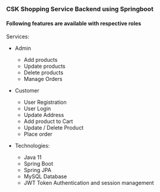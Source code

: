 ### CSK Shopping Service Backend using Springboot
#### Following features are available with respective roles

Services:
* Admin
  * Add products
  * Update products
  * Delete products
  * Manage Orders
* Customer
  * User Registration
  * User Login
  * Update Address
  * Add product to Cart
  * Update / Delete Product
  * Place order

* Technologies: 
  * Java 11
  * Spring Boot
  * Spring JPA 
  * MySQL Database
  * JWT Token Authentication and session management
